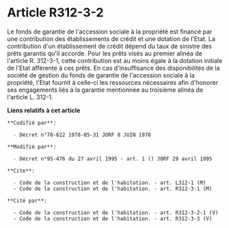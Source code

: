 # Article R312-3-2

Le fonds de garantie de l'accession sociale à la propriété est financé par une contribution des établissements de crédit et
une dotation de l'Etat. La contribution d'un établissement de crédit dépend du taux de sinistre des prêts garantis qu'il
accorde. Pour les prêts visés au premier alinéa de l'article R. 312-3-1, cette contribution est au moins égale à la dotation
initiale de l'Etat afférente à ces prêts. En cas d'insuffisance des disponibilités de la société de gestion du fonds de
garantie de l'accession sociale à la propriété, l'Etat fournit à celle-ci les ressources nécessaires afin d'honorer ses
engagements liés à la garantie mentionnée au troisième alinéa de l'article L. 312-1.

**Liens relatifs à cet article**

	**Codifié par**:

	  - Décret n°78-622 1978-05-31 JORF 8 JUIN 1978

	**Modifié par**:

	  - Décret n°95-476 du 27 avril 1995 - art. 1 () JORF 29 avril 1995

	**Cite**:

	  - Code de la construction et de l'habitation. - art. L312-1 (M)
	  - Code de la construction et de l'habitation. - art. R312-3-1 (M)

	**Cité par**:

	  - Code de la construction et de l'habitation. - art. R312-3-2-1 (V)
	  - Code de la construction et de l'habitation. - art. R312-3-3 (V)
